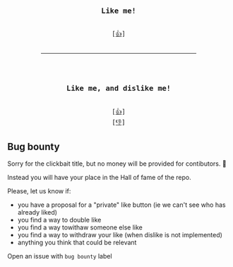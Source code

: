 <div align=center>

<pre>
<h3>Like me!</h3>
[<a href="https://github.com/ariary/Readme-Like-Button/issues/new?assignees=&labels=like&template=like.yml&title=Add+new+like%21">👍</a>]

<hr size=15px color="ff5733" width=70%>

<h3>Like me, and dislike me!</h3>
[<a href="toto">👍</a>]
[<a href="toto">👎</a>]
</pre>
</div>

## Bug bounty 

Sorry for the clickbait title, but no money will be provided for contibutors. 🐛 

Instead you will have your place in the Hall of fame of the repo.

Please, let us know if:
* you have a proposal for a "private" like button (ie we can't see who has already liked)
* you find a way to double like
* you find a way towithaw someone else like
*  you find a way to withdraw your like (when dislike is not implemented)
* anything you think that could be relevant

Open an issue with `bug bounty` label
